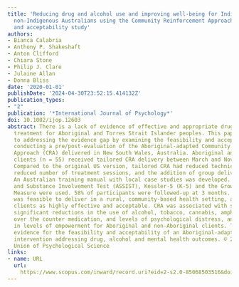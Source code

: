 ```yaml
---
title: 'Reducing drug and alcohol use and improving well-being for Indigenous and
  non-Indigenous Australians using the Community Reinforcement Approach: A feasibility
  and acceptability study'
authors:
- Bianca Calabria
- Anthony P. Shakeshaft
- Anton Clifford
- Chiara Stone
- Philip J. Clare
- Julaine Allan
- Donna Bliss
date: '2020-01-01'
publishDate: '2024-04-30T23:52:15.414132Z'
publication_types:
- "2"
publication: '*International Journal of Psychology*'
doi: 10.1002/ijop.12603
abstract: There is a lack of evidence of effective and appropriate drug and alcohol
  treatment for Aboriginal and Torres Strait Islander peoples. This paper contributes
  to addressing the evidence gap by examining the feasibility and acceptability and
  conducting a pre/post-evaluation of the Aboriginal-adapted Community Reinforcement
  Approach (CRA) delivered in New South Wales, Australia. Aboriginal and non-Aboriginal
  clients (n = 55) received tailored CRA delivery between March and November 2013.
  Compared to the original US version, tailored CRA had reduced technical language,
  reduced number of treatment sessions, and the addition of group delivery option.
  An Australian training manual with local case studies was developed. Alcohol, Smoking
  and Substance Involvement Test (ASSIST), Kessler-5 (K-5) and the Growth Empowerment
  Measure were used. 58% of participants were followed-up at 3 months. Tailored CRA
  was feasible to deliver in a rural, community-based health setting, and rated by
  clients as highly effective and acceptable. CRA was associated with statistically
  significant reductions in the use of alcohol, tobacco, cannabis, amphetamine and
  over the counter medication, and levels of psychological distress, and an increase
  in levels of empowerment for Aboriginal and non-Aboriginal clients. This study provides
  evidence for the feasibility and acceptability of an Aboriginal-adapted psychological
  intervention addressing drug, alcohol and mental health outcomes. © 2019 International
  Union of Psychological Science
links:
- name: URL
  url: 
    https://www.scopus.com/inward/record.uri?eid=2-s2.0-85068503516&doi=10.1002%2fijop.12603&partnerID=40&md5=691d29475d1126e8912d98c415490f4f
---
```

